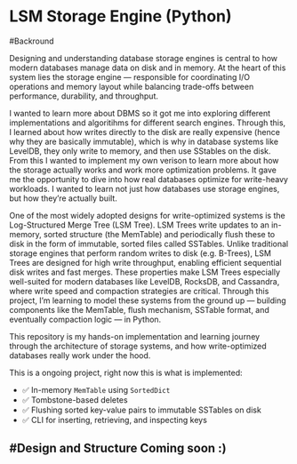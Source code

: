 # LSM Storage Engine (Python)

#Backround 

Designing and understanding database storage engines is central to how modern databases manage data on disk and in memory. At the heart of this system lies the storage engine — responsible for coordinating I/O operations and memory layout while balancing trade-offs between performance, durability, and throughput.

I wanted to learn more about DBMS so it got me into exploring different implementations and algoritihms for different search engines. Through this, I learned about how writes directly to the disk are really expensive (hence why they are basically immutable), which is why in database systems like LevelDB, they only write to memory, and then use SStables on the disk.  From this I wanted to implement my own verison to learn more about how the storage actually works and work more optimization problems. It gave me the opportunity to dive into how real databases optimize for write-heavy workloads. I wanted to learn not just how databases use storage engines, but how they’re actually built.

One of the most widely adopted designs for write-optimized systems is the Log-Structured Merge Tree (LSM Tree). LSM Trees write updates to an in-memory, sorted structure (the MemTable) and periodically flush these to disk in the form of immutable, sorted files called SSTables. Unlike traditional storage engines that perform random writes to disk (e.g. B-Trees), LSM Trees are designed for high write throughput, enabling efficient sequential disk writes and fast merges. These properties make LSM Trees especially well-suited for modern databases like LevelDB, RocksDB, and Cassandra, where write speed and compaction strategies are critical. Through this project, I’m learning to model these systems from the ground up — building components like the MemTable, flush mechanism, SSTable format, and eventually compaction logic — in Python.

This repository is my hands-on implementation and learning journey through the architecture of storage systems, and how write-optimized databases really work under the hood.

This is a ongoing project, right now this is what is implemented:
- ✅ In-memory `MemTable` using `SortedDict`
- ✅ Tombstone-based deletes
- ✅ Flushing sorted key-value pairs to immutable SSTables on disk
- ✅ CLI for inserting, retrieving, and inspecting keys

#Design and Structure
Coming soon :)
---
